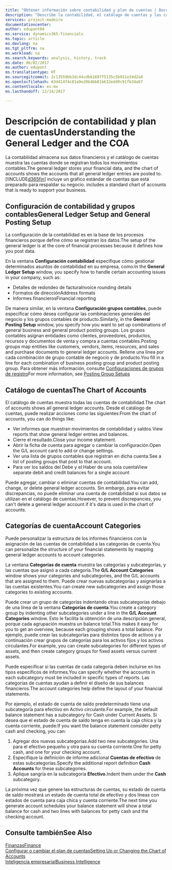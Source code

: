 ```yaml
---
title: "Obtener información sobre contabilidad y plan de cuentas | Documentos de Microsoft"
description: "Describe la contabilidad, el catálogo de cuentas y las categorías de cuenta."
services: project-madeira
documentationcenter: 
author: edupont04
ms.service: dynamics365-financials
ms.topic: article
ms.devlang: na
ms.tgt_pltfrm: na
ms.workload: na
ms.search.keywords: analysis, history, track
ms.date: 06/02/2017
ms.author: edupont
ms.translationtype: HT
ms.sourcegitcommit: 2c13559bb3dc44cdb61697f5135c5b931e34d2a8
ms.openlocfilehash: 63d414f4c81a9e20b4bb81b632edd9c91fb34a87
ms.contentlocale: es-mx
ms.lasthandoff: 12/14/2017

---
```

# <a name="understanding-the-general-ledger-and-the-coa"></a><span data-ttu-id="081d1-103">Descripción de contabilidad y plan de cuentas</span><span class="sxs-lookup"><span data-stu-id="081d1-103">Understanding the General Ledger and the COA</span></span>
<span data-ttu-id="081d1-104">La contabilidad almacena sus datos financieros y el catálogo de cuentas muestra las cuentas donde se registran todos los movimientos contables.</span><span class="sxs-lookup"><span data-stu-id="081d1-104">The general ledger stores your financial data, and the chart of accounts shows the accounts that all general ledger entries are posted to.</span></span> [!INCLUDE[d365fin](includes/d365fin_md.md)]<span data-ttu-id="081d1-105"> incluye un gráfico estándar de cuentas que está preparado para respaldar su negocio.</span><span class="sxs-lookup"><span data-stu-id="081d1-105"> includes a standard chart of accounts that is ready to support your business.</span></span>

## <a name="general-ledger-setup-and-general-posting-setup"></a><span data-ttu-id="081d1-106">Configuración de contabilidad y grupos contables</span><span class="sxs-lookup"><span data-stu-id="081d1-106">General Ledger Setup and General Posting Setup</span></span>
<span data-ttu-id="081d1-107">La configuración de la contabilidad es en la base de los procesos financieros porque define cómo se registran los datos.</span><span class="sxs-lookup"><span data-stu-id="081d1-107">The setup of the general ledger is at the core of financial processes because it defines how you post data.</span></span>  

<span data-ttu-id="081d1-108">En la ventana **Configuración contabilidad** especifique cómo gestionar determinados asuntos de contabilidad en su empresa, como:</span><span class="sxs-lookup"><span data-stu-id="081d1-108">In the **General Ledger Setup** window, you specify how to handle certain accounting issues in your company, such as:</span></span>  

* <span data-ttu-id="081d1-109">Detalles de redondeo de factura</span><span class="sxs-lookup"><span data-stu-id="081d1-109">Invoice rounding details</span></span>  
* <span data-ttu-id="081d1-110">Formatos de dirección</span><span class="sxs-lookup"><span data-stu-id="081d1-110">Address formats</span></span>  
* <span data-ttu-id="081d1-111">Informes financieros</span><span class="sxs-lookup"><span data-stu-id="081d1-111">Financial reporting</span></span>  

<span data-ttu-id="081d1-112">De manera similar, en la ventana **Configuración grupos contables**, puede especificar cómo desea configurar las combinaciones generales del negocio y los grupos contables de producto.</span><span class="sxs-lookup"><span data-stu-id="081d1-112">Similarly, in the **General Posting Setup** window, you specify how you want to set up combinations of general business and general product posting groups.</span></span> <span data-ttu-id="081d1-113">Los grupos contables asignan entidades como clientes, proveedores, productos, recursos y documentos de venta y compra a cuentas contables.</span><span class="sxs-lookup"><span data-stu-id="081d1-113">Posting groups map entities like customers, vendors, items, resources, and sales and purchase documents to general ledger accounts.</span></span> <span data-ttu-id="081d1-114">Rellene una línea por cada combinación de grupo contable de negocio y de producto.</span><span class="sxs-lookup"><span data-stu-id="081d1-114">You fill in a line for each combination of business posting group and product posting group.</span></span> <span data-ttu-id="081d1-115">Para obtener más información, consulte [Configuraciones de grupos de registro](finance-posting-groups.md)</span><span class="sxs-lookup"><span data-stu-id="081d1-115">For more information, see [Posting Group Setups](finance-posting-groups.md)</span></span>  

## <a name="the-chart-of-accounts"></a><span data-ttu-id="081d1-116">Catálogo de cuentas</span><span class="sxs-lookup"><span data-stu-id="081d1-116">The Chart of Accounts</span></span>
<span data-ttu-id="081d1-117">El catálogo de cuentas muestra todas las cuentas de contabilidad.</span><span class="sxs-lookup"><span data-stu-id="081d1-117">The chart of accounts shows all general ledger accounts.</span></span> <span data-ttu-id="081d1-118">Desde el catálogo de cuentas, puede realizar acciones como las siguientes:</span><span class="sxs-lookup"><span data-stu-id="081d1-118">From the chart of accounts, you can do things like:</span></span>  

* <span data-ttu-id="081d1-119">Ver informes que muestran movimientos de contabilidad y saldos.</span><span class="sxs-lookup"><span data-stu-id="081d1-119">View reports that show general ledger entries and balances.</span></span>  
* <span data-ttu-id="081d1-120">Cierre el resultado.</span><span class="sxs-lookup"><span data-stu-id="081d1-120">Close your income statement.</span></span>  
* <span data-ttu-id="081d1-121">Abrir la ficha de cuenta para agregar o cambiar la configuración.</span><span class="sxs-lookup"><span data-stu-id="081d1-121">Open the G/L account card to add or change settings.</span></span>  
* <span data-ttu-id="081d1-122">Ver una lista de grupos contables que registran en dicha cuenta.</span><span class="sxs-lookup"><span data-stu-id="081d1-122">See a list of posting groups that post to that account.</span></span>
* <span data-ttu-id="081d1-123">Para ver los saldos del Debe y el Haber de una sola cuenta</span><span class="sxs-lookup"><span data-stu-id="081d1-123">View separate debit and credit balances for a single account</span></span>  

<span data-ttu-id="081d1-124">Puede agregar, cambiar o eliminar cuentas de contabilidad.</span><span class="sxs-lookup"><span data-stu-id="081d1-124">You can add, change, or delete general ledger accounts.</span></span> <span data-ttu-id="081d1-125">Sin embargo, para evitar discrepancias, no puede eliminar una cuenta de contabilidad si sus datos se utilizan en el catálogo de cuentas.</span><span class="sxs-lookup"><span data-stu-id="081d1-125">However, to prevent discrepancies, you can't delete a general ledger account if it's data is used in the chart of accounts.</span></span>  

## <a name="account-categories"></a><span data-ttu-id="081d1-126">Categorías de cuenta</span><span class="sxs-lookup"><span data-stu-id="081d1-126">Account Categories</span></span>
<span data-ttu-id="081d1-127">Puede personalizar la estructura de los informes financieros con la asignación de las cuentas de contabilidad a las categorías de cuenta.</span><span class="sxs-lookup"><span data-stu-id="081d1-127">You can personalize the structure of your financial statements by mapping general ledger accounts to account categories.</span></span>  

<span data-ttu-id="081d1-128">La ventana **Categorías de cuenta** muestra las categorías y subcategorías, y las cuentas que asignó a cada categoría.</span><span class="sxs-lookup"><span data-stu-id="081d1-128">The **G/L Account Categories** window shows your categories and subcategories, and the G/L accounts that are assigned to them.</span></span> <span data-ttu-id="081d1-129">Puede crear nuevas subcategorías y asignarlas a las cuentas existentes.</span><span class="sxs-lookup"><span data-stu-id="081d1-129">You can create new subcategories and assign those categories to existing accounts.</span></span>  

<span data-ttu-id="081d1-130">Puede crear un grupo de categorías indentando otras subcategorías debajo de una línea de la ventana **Categorías de cuenta**.</span><span class="sxs-lookup"><span data-stu-id="081d1-130">You create a category group by indenting other subcategories under a line in the **G/L Account Categories** window.</span></span> <span data-ttu-id="081d1-131">Esto le facilita la obtención de una descripción general, porque cada agrupación muestra un balance total.</span><span class="sxs-lookup"><span data-stu-id="081d1-131">This makes it easy for you to get an overview, because each grouping shows a total balance.</span></span> <span data-ttu-id="081d1-132">Por ejemplo, puede crear las subcategorías para distintos tipos de activos y a continuación crear grupos de categorías para los activos fijos y los activos circulantes.</span><span class="sxs-lookup"><span data-stu-id="081d1-132">For example, you can create subcategories for different types of assets, and then create category groups for fixed assets versus current assets.</span></span>  

<span data-ttu-id="081d1-133">Puede especificar si las cuentas de cada categoría deben incluirse en los tipos específicos de informes.</span><span class="sxs-lookup"><span data-stu-id="081d1-133">You can specify whether the accounts in each subcategory must be included in specific types of reports.</span></span> <span data-ttu-id="081d1-134">Las categorías de cuentas ayudan a definir el diseño de sus balances financieros.</span><span class="sxs-lookup"><span data-stu-id="081d1-134">The account categories help define the layout of your financial statements.</span></span>  

<span data-ttu-id="081d1-135">Por ejemplo, el estado de cuenta de saldo predeterminado tiene una subcategoría para efectivo en Activo circulante.</span><span class="sxs-lookup"><span data-stu-id="081d1-135">For example, the default balance statement has a subcategory for Cash under Current Assets.</span></span> <span data-ttu-id="081d1-136">Si desea que el estado de cuenta de saldo tenga en cuenta la caja chica y la cuenta corriente, puede:</span><span class="sxs-lookup"><span data-stu-id="081d1-136">If you want the balance statement consider petty cash and checking, you can:</span></span>  

1. <span data-ttu-id="081d1-137">Agregar dos nuevas subcategorías.</span><span class="sxs-lookup"><span data-stu-id="081d1-137">Add two new subcategories.</span></span> <span data-ttu-id="081d1-138">Una para el efectivo pequeño y otra para su cuenta corriente.</span><span class="sxs-lookup"><span data-stu-id="081d1-138">One for petty cash, and one for your checking account.</span></span>  
2. <span data-ttu-id="081d1-139">Especifique la definición de informe adicional **Cuentas de efectivo** de estas subcategorías.</span><span class="sxs-lookup"><span data-stu-id="081d1-139">Specify the additional report definition **Cash Accounts** for these subcategories.</span></span>  
3. <span data-ttu-id="081d1-140">Aplique sangría en la subcategoría **Efectivo**.</span><span class="sxs-lookup"><span data-stu-id="081d1-140">Indent them under the **Cash** subcategory.</span></span>  

<span data-ttu-id="081d1-141">La próxima vez que genere las estructuras de cuentas, su estado de cuenta de saldo mostrará un estado de cuenta total de efectivo y dos líneas con estados de cuenta para caja chica y cuenta corriente.</span><span class="sxs-lookup"><span data-stu-id="081d1-141">The next time you generate account schedules your balance statement will show a total balance for cash and two lines with balances for petty cash and the checking account.</span></span>  

## <a name="see-also"></a><span data-ttu-id="081d1-142">Consulte también</span><span class="sxs-lookup"><span data-stu-id="081d1-142">See Also</span></span>
[<span data-ttu-id="081d1-143">Finanzas</span><span class="sxs-lookup"><span data-stu-id="081d1-143">Finance</span></span>](finance.md)  
[<span data-ttu-id="081d1-144">Configurar o cambiar el plan de cuentas</span><span class="sxs-lookup"><span data-stu-id="081d1-144">Setting Up or Changing the Chart of Accounts</span></span>](finance-setup-chart-accounts.md)  
[<span data-ttu-id="081d1-145">Inteligencia empresarial</span><span class="sxs-lookup"><span data-stu-id="081d1-145">Business Intelligence</span></span>](bi.md)  

